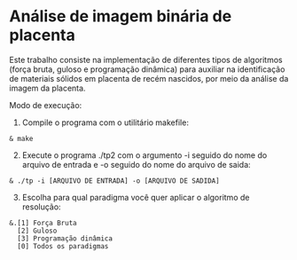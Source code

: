 # Análise de imagem binária de placenta

Este trabalho consiste na implementação de diferentes tipos de algoritmos (força bruta, guloso e programação dinâmica) para auxiliar na identificação de materiais sólidos em placenta de recém nascidos, por meio da análise da imagem da placenta. 

Modo de execução:

1. Compile o programa com o utilitário makefile:
```
& make
```
2. Execute o programa ./tp2 com o argumento -i seguido do nome do arquivo de entrada e -o seguido do nome do arquivo de saida:
```
& ./tp -i [ARQUIVO DE ENTRADA] -o [ARQUIVO DE SADIDA]
```
3. Escolha para qual paradigma você quer aplicar o algoritmo de resolução:
```
&.[1] Força Bruta
  [2] Guloso
  [3] Programação dinâmica
  [0] Todos os paradigmas
```
